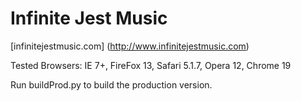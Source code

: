 # Infinite Jest Music 

[infinitejestmusic.com] (http://www.infinitejestmusic.com)

Tested Browsers: IE 7+, FireFox 13, Safari 5.1.7, Opera 12, Chrome 19

Run buildProd.py to build the production version.

